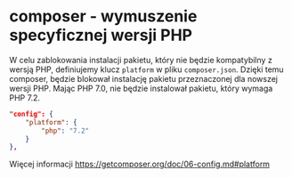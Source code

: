 # composer - wymuszenie specyficznej wersji PHP

W celu zablokowania instalacji pakietu, który nie będzie kompatybilny z wersją PHP, definiujemy klucz `platform` w pliku `composer.json`. Dzięki temu composer, będzie blokował instalację pakietu przeznaczonej dla nowszej wersji PHP. Mając PHP 7.0, nie będzie instalował pakietu, który wymaga PHP 7.2. 


``` json
"config": {
    "platform": {
        "php": "7.2"
    }
},
```

Więcej informacji https://getcomposer.org/doc/06-config.md#platform
